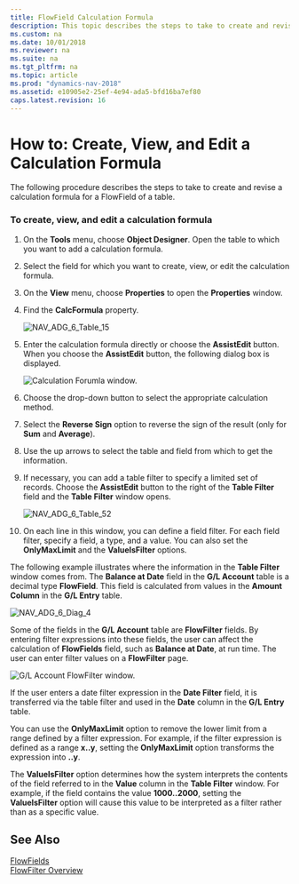 ```yaml
---
title: FlowField Calculation Formula
description: This topic describes the steps to take to create and revise a calculation formula for a FlowField of a table for create, view, and edit operations.
ms.custom: na
ms.date: 10/01/2018
ms.reviewer: na
ms.suite: na
ms.tgt_pltfrm: na
ms.topic: article
ms.prod: "dynamics-nav-2018"
ms.assetid: e10905e2-25ef-4e94-ada5-bfd16ba7ef80
caps.latest.revision: 16
---
```

# How to: Create, View, and Edit a Calculation Formula
The following procedure describes the steps to take to create and revise a calculation formula for a FlowField of a table.  
  
### To create, view, and edit a calculation formula  
  
1.  On the **Tools** menu, choose **Object Designer**. Open the table to which you want to add a calculation formula.  
  
2.  Select the field for which you want to create, view, or edit the calculation formula.  
  
3.  On the **View** menu, choose **Properties** to open the **Properties** window.  
  
4.  Find the **CalcFormula** property.  
  
     ![](media/NAV_ADG_6_Table_15.png "NAV\_ADG\_6\_Table\_15")  
  
5.  Enter the calculation formula directly or choose the **AssistEdit** button. When you choose the **AssistEdit** button, the following dialog box is displayed.  
  
     ![Calculation Forumla window.](media/NAV_ADG_6_Table_17.png "NAV\_ADG\_6\_Table\_17")  
  
6.  Choose the drop-down button to select the appropriate calculation method.  
  
7.  Select the **Reverse Sign** option to reverse the sign of the result \(only for **Sum** and **Average**\).  
  
8.  Use the up arrows to select the table and field from which to get the information.  
  
9. If necessary, you can add a table filter to specify a limited set of records. Choose the **AssistEdit** button to the right of the **Table Filter** field and the **Table Filter** window opens.  
  
     ![](media/NAV_ADG_6_Table_52.png "NAV\_ADG\_6\_Table\_52")  
  
10. On each line in this window, you can define a field filter. For each field filter, specify a field, a type, and a value. You can also set the **OnlyMaxLimit** and the **ValueIsFilter** options.  
  
 The following example illustrates where the information in the **Table Filter** window comes from. The **Balance at Date** field in the **G/L Account** table is a decimal type **FlowField**. This field is calculated from values in the **Amount Column** in the **G/L Entry** table.  
  
 ![](media/NAV_ADG_6_Diag_4.png "NAV\_ADG\_6\_Diag\_4")  
  
 Some of the fields in the **G/L Account** table are **FlowFilter** fields. By entering filter expressions into these fields, the user can affect the calculation of **FlowFields** field, such as **Balance at Date**, at run time. The user can enter filter values on a **FlowFilter** page.  
  
 ![G&#47;L Account FlowFilter window.](media/NAV_ADG_6_Table_22.png "NAV\_ADG\_6\_Table\_22")  
  
 If the user enters a date filter expression in the **Date Filter** field, it is transferred via the table filter and used in the **Date** column in the **G/L Entry** table.  
  
 You can use the **OnlyMaxLimit** option to remove the lower limit from a range defined by a filter expression. For example, if the filter expression is defined as a range **x..y**, setting the **OnlyMaxLimit** option transforms the expression into **..y**.  
  
 The **ValueIsFilter** option determines how the system interprets the contents of the field referred to in the **Value** column in the **Table Filter** window. For example, if the field contains the value **1000..2000**, setting the **ValueIsFilter** option will cause this value to be interpreted as a filter rather than as a specific value.  
  
## See Also  
 [FlowFields](FlowFields.md)   
 [FlowFilter Overview](FlowFilter-Overview.md)

